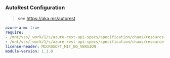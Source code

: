 ### AutoRest Configuration

> see https://aka.ms/autorest

``` yaml
azure-arm: true
require:
- /mnt/vss/_work/1/s/azure-rest-api-specs/specification/chaos/resource-manager/readme.md
- /mnt/vss/_work/1/s/azure-rest-api-specs/specification/chaos/resource-manager/readme.go.md
license-header: MICROSOFT_MIT_NO_VERSION
module-version: 1.1.0
```